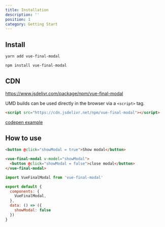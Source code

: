 ```yaml
---
title: Installation
description: ''
position: 1
category: Getting Start
---
```


## Install

<code-group>
  <code-block label="Yarn" active>

  ```bash
  yarn add vue-final-modal
  ```

  </code-block>
  <code-block label="NPM">

  ```bash
  npm install vue-final-modal
  ```

  </code-block>
</code-group>

## CDN

https://www.jsdelivr.com/package/npm/vue-final-modal

UMD builds can be used directly in the browser via a `<script>` tag. 

```html
<script src="https://cdn.jsdelivr.net/npm/vue-final-modal"></script>
```

[codepen example](https://codepen.io/hunterliu1003/pen/PoZmbPm?editors=1010)

## How to use

```html
<button @click="showModal = true">Show modal</button>

<vue-final-modal v-model="showModal">
  <button @click="showModal = false">close modal</button>
</vue-final-modal>
```

```js
import VueFinalModal from 'vue-final-modal'

export default {
  components: {
    VueFinalModal,
  },
  data: () => ({
    showModal: false
  })
}
```


